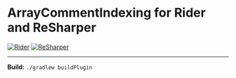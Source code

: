 # ArrayCommentIndexing for Rider and ReSharper

[![Rider](https://img.shields.io/jetbrains/plugin/v/com.github.mikeamputer.arraycommentindexing.svg?label=Rider&colorB=0A7BBB&style=for-the-badge&logo=rider)](https://plugins.jetbrains.com/plugin/26764-array-comments-indexing)
[![ReSharper](https://img.shields.io/jetbrains/plugin/v/ReSharperPlugin.ArrayCommentIndexing.svg?label=ReSharper&colorB=0A7BBB&style=for-the-badge&logo=resharper)](https://plugins.jetbrains.com/plugin/26757-array-comment-indexing)

___

**Build:** `./gradlew buildPlugin`